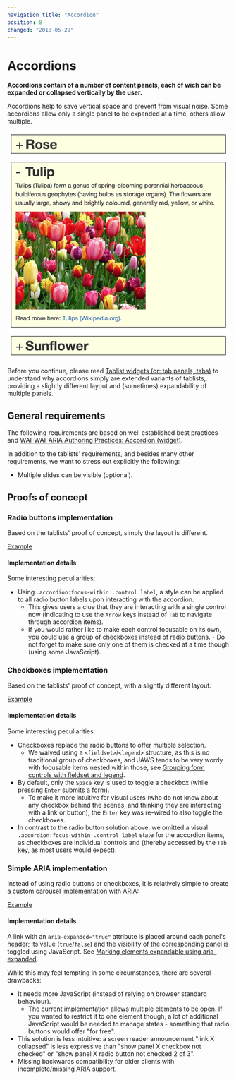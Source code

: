 ```yaml
---
navigation_title: "Accordion"
position: 8
changed: "2018-05-29"
---
```


# Accordions

**Accordions contain of a number of content panels, each of wich can be expanded or collapsed vertically by the user.**

Accordions help to save vertical space and prevent from visual noise. Some accordions allow only a single panel to be expanded at a time, others allow multiple.

![Accordion](_media/accordion.png)

Before you continue, please read [Tablist widgets (or: tab panels, tabs)](/examples/widgets/tablists) to understand why accordions simply are extended variants of tablists, providing a slightly different layout and (sometimes) expandability of multiple panels.

## General requirements

The following requirements are based on well established best practices and [WAI-WAI-ARIA Authoring Practices: Accordion (widget)](https://www.w3.org/TR/wai-aria-practices/#accordion).

In addition to the tablists' requirements, and besides many other requirements, we want to stress out explicitly the following:

- Multiple slides can be visible (optional).

## Proofs of concept

### Radio buttons implementation

Based on the tablists' proof of concept, simply the layout is different.

[Example](_examples/accordion-with-radio-buttons)

#### Implementation details

Some interesting peculiarities:

- Using `.accordion:focus-within .control label`, a style can be applied to all radio button labels upon interacting with the accordion.
    - This gives users a clue that they are interacting with a single control now (indicating to use the `Arrow` keys instead of `Tab` to navigate through accordion items).
    - If you would rather like to make each control focusable on its own, you could use a group of checkboxes instead of radio buttons.
          - Do not forget to make sure only one of them is checked at a time though (using some JavaScript).

### Checkboxes implementation

Based on the tablists' proof of concept, with a slightly different layout:

[Example](_examples/multi-accordion-with-checkboxes)

#### Implementation details

Some interesting peculiarities:

- Checkboxes replace the radio buttons to offer multiple selection.
    - We waived using a `<fieldset>`/`<legend>` structure, as this is no traditional group of checkboxes, and JAWS tends to be very wordy with focusable items nested within those, see [Grouping form controls with fieldset and legend](/examples/forms/grouping-with-fieldset-legend).
- By default, only the `Space` key is used to toggle a checkbox (while pressing `Enter` submits a form).
    - To make it more intuitive for visual users (who do not know about any checkbox behind the scenes, and thinking they are interacting with a link or button), the `Enter` key was re-wired to also toggle the checkboxes.
- In contrast to the radio button solution above, we omitted a visual `.accordion:focus-within .control label` state for the accordion items, as checkboxes are individual controls and (thereby accessed by the `Tab` key, as most users would expect).

### Simple ARIA implementation

Instead of using radio buttons or checkboxes, it is relatively simple to create a custom carousel implementation with ARIA:

[Example](_examples/accordion-with-aria)

#### Implementation details

A link with an `aria-expanded="true"` attribute is placed around each panel's header; its value (`true`/`false`) and the visibility of the corresponding panel is toggled using JavaScript. See [Marking elements expandable using aria-expanded](/examples/sensible-aria-usage/expanded).

While this may feel tempting in some circumstances, there are several drawbacks:

- It needs more JavaScript (instead of relying on browser standard behaviour).
    - The current implementation allows multiple elements to be open. If you wanted to restrict it to one element though, a lot of additional JavaScript would be needed to manage states - something that radio buttons would offer "for free".
- This solution is less intuitive: a screen reader announcement "link X collapsed" is less expressive than "show panel X checkbox not checked" or "show panel X radio button not checked 2 of 3".
- Missing backwards compatibility for older clients with incomplete/missing ARIA support.
